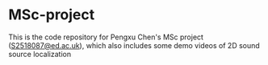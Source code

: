 # MSc-project

This is the code repository for Pengxu Chen's MSc project (S2518087@ed.ac.uk), which also includes some demo videos of 2D sound source localization
